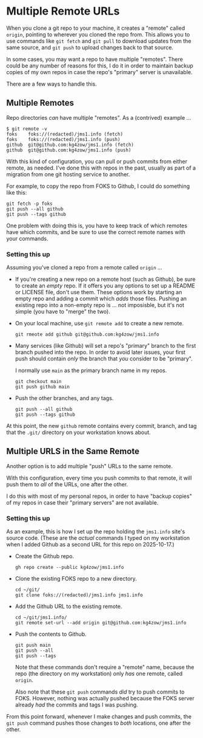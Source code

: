 # Multiple Remote URLs

When you clone a git repo to your machine, it creates a "remote" called `origin`, pointing to wherever you cloned the repo from. This allows you to use commands like `git fetch` and `git pull` to download updates from the same source, and `git push` to upload changes back to that source.

In some cases, you may want a repo to have multiple "remotes". There could be any number of reasons for this, I do it in order to maintain backup copies of my own repos in case the repo's "primary" server is unavailable.

There are a few ways to handle this.

## Multiple Remotes

Repo directories *can* have multiple "remotes". As a (contrived) example ...

```
$ git remote -v
foks    foks://(redacted)/jms1.info (fetch)
foks    foks://(redacted)/jms1.info (push)
github  git@github.com:kg4zow/jms1.info (fetch)
github  git@github.com:kg4zow/jms1.info (push)
```

With this kind of configuration, you can pull or push commits from either remote, as needed. I've done this with repos in the past, usually as part of a migration from one git hosting service to another.

For example, to copy the repo from FOKS to Github, I could do something like this:

```
git fetch -p foks
git push --all github
git push --tags github
```

One problem with doing this is, you have to keep track of which remotes have which commits, and be sure to use the correct remote names with your commands.

### Setting this up

Assuming you've cloned a repo from a remote called `origin` ...

* If you're creating a new repo on a remote host (such as Github), be sure to create an *empty* repo. If it offers you any options to set up a README or LICENSE file, don't use them. These options work by starting an empty repo and adding a commit which *adds* those files. Pushing an existing repo into a non-empty repo is ... not imposisble, but it's not simple (you have to "merge" the two).

* On your local machine, use `git remote add` to create a new remote.

    ```
    git rmeote add github git@github.com:kg4zow/jms1.info
    ```

* Many services (like Github) will set a repo's "primary" branch to the first branch pushed into the repo. In order to avoid later issues, your first push should contain *only* the branch that *you* consider to be "primary".

    I normally use `main` as the primary branch name in my repos.

    ```
    git checkout main
    git push github main
    ```

* Push the other branches, and any tags.

    ```
    git push --all github
    git push --tags github
    ```

At this point, the new `github` remote contains every commit, branch, and tag that the `.git/` directory on your workstation knows about.


## Multiple URLS in the Same Remote

Another option is to add multiple "push" URLs to the same remote.

With this configuration, every time you push commits to that remote, it will push them to *all* of the URLs, one after the other.

I do this with most of my personal repos, in order to have "backup copies" of my repos in case their "primary servers" are not available.

### Setting this up

As an example, this is how I set up the repo holding the `jms1.info` site's source code. (These are the *actual* commands I typed on my workstation when I added Github as a second URL for this repo on 2025-10-17.)

* Create the Github repo.

    ```
    gh repo create --public kg4zow/jms1.info
    ```

* Clone the existing FOKS repo to a new directory.

    ```
    cd ~/git/
    git clone foks://(redacted)/jms1.info jms1.info
    ```

* Add the Github URL to the existing remote.

    ```
    cd ~/git/jms1.info/
    git remote set-url --add origin git@github.com:kg4zow/jms1.info
    ```

* Push the contents to Github.

    ```
    git push main
    git push --all
    git push --tags
    ```

    Note that these commands don't require a "remote" name, because the repo (the directory on my workstation) only *has* one remote, called `origin`.

    Also note that these `git push` commands *did* try to push commits to FOKS. However, nothing was actually pushed because the FOKS server already *had* the commits and tags I was pushing.

From this point forward, whenever I make changes and push commits, the `git push` command pushes those changes to *both* locations, one after the other.

